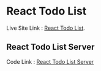 # React Todo List

Live Site Link : [React Todo List](https://react-todo-list-c6c18.web.app/).

## React Todo List Server
Code Link : [React Todo List Server](https://github.com/salsadsid/react-todo-list-server-salsadsid)